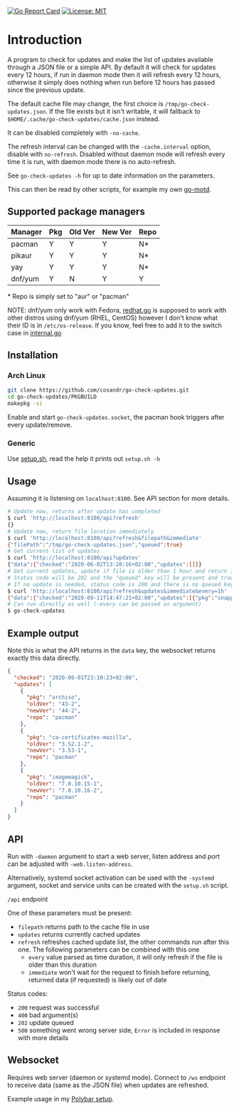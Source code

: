 [![Go Report Card](https://goreportcard.com/badge/github.com/cosandr/go-check-updates)](https://goreportcard.com/report/github.com/cosandr/go-check-updates) [![License: MIT](https://img.shields.io/badge/License-MIT-blue.svg)](https://github.com/cosandr/go-check-updates/blob/master/LICENSE)

# Introduction

A program to check for updates and make the list of updates available through a JSON file or a simple API.
By default it will check for updates every 12 hours,
if run in daemon mode then it will refresh every 12 hours,
otherwise it simply does nothing when run before 12 hours has passed since the previous update.

The default cache file may change, the first choice is `/tmp/go-check-updates.json`.
If the file exists but it isn't writable, it will fallback to `$HOME/.cache/go-check-updates/cache.json` instead.

It can be disabled completely with `-no-cache`.

The refresh interval can be changed with the `-cache.interval` option, disable with `no-refresh`.
Disabled without daemon mode will refresh every time it is run, with daemon mode there is no auto-refresh.

See `go-check-updates -h` for up to date information on the parameters.

This can then be read by other scripts, for example my own [go-motd](https://github.com/cosandr/go-motd).

## Supported package managers

Manager | Pkg | Old Ver | New Ver | Repo
--- | --- | --- | --- | ----
pacman | Y | Y | Y | N*
pikaur | Y | Y | Y | N*
yay | Y | Y | Y | N*
dnf/yum | Y | N | Y | Y

\* Repo is simply set to "aur" or "pacman"

NOTE: dnf/yum only work with Fedora, [redhat.go](./redhat.go) is supposed to work with other distros using dnf/yum (RHEL, CentOS) however I don't know what their ID is in `/etc/os-release`. If you know, feel free to add it to the switch case in [internal.go](./internal.go)

## Installation

### Arch Linux

```sh
git clone https://github.com/cosandr/go-check-updates.git
cd go-check-updates/PKGBUILD
makepkg -si
```

Enable and start `go-check-updates.socket`, the pacman hook triggers after every update/remove.

### Generic

Use [setup.sh](setup.sh), read the help it prints out `setup.sh -h`

## Usage

Assuming it is listening on `localhost:8100`.
See API section for more details.

```sh
# Update now, returns after update has completed
$ curl 'http://localhost:8100/api?refresh'
{}
# Update now, return file location immediately
$ curl 'http://localhost:8100/api?refresh&filepath&immediate'
{"filePath":"/tmp/go-check-updates.json","queued":true}
# Get current list of updates
$ curl 'http://localhost:8100/api?updates'
{"data":{"checked":"2020-06-02T13:28:16+02:00","updates":[]}}
# Get current updates, update if file is older than 1 hour and return immediately
# Status code will be 202 and the "queued" key will be present and true if an update was queued
# If no update is needed, status code is 200 and there is no queued key present
$ curl 'http://localhost:8100/api?refresh&updates&immediate&every=1h'
{"data":{"checked":"2020-09-11T14:47:21+02:00","updates":[{"pkg":"snapper","oldVer":"0.8.12-1","newVer":"0.8.13-1","repo":"pacman"}]},"queued":true}
# Can run directly as well (-every can be passed as argument)
$ go-check-updates
```

## Example output

Note this is what the API returns in the `data` key, the websocket returns exactly this data directly.
```json
{
  "checked": "2020-06-01T23:10:23+02:00",
  "updates": [
    {
      "pkg": "archiso",
      "oldVer": "43-2",
      "newVer": "44-2",
      "repo": "pacman"
    },
    {
      "pkg": "ca-certificates-mozilla",
      "oldVer": "3.52.1-2",
      "newVer": "3.53-1",
      "repo": "pacman"
    },
    {
      "pkg": "imagemagick",
      "oldVer": "7.0.10.15-1",
      "newVer": "7.0.10.16-2",
      "repo": "pacman"
    }
  ]
}
```


## API

Run with `-daemon` argument to start a web server,
listen address and port can be adjusted with `-web.listen-address`.

Alternatively, systemd socket activation can be used with the `-systemd` argument, socket and service units can be
created with the `setup.sh` script.

`/api` endpoint

One of these parameters must be present:

- `filepath` returns path to the cache file in use
- `updates` returns currently cached updates
- `refresh` refreshes cached update list, the other commands run after this one. The following parameters can
be combined with this one
  - `every` value parsed as time duration, it will only refresh if the file is older than this duration
  - `immediate` won't wait for the request to finish before returning, returned data (if requested) is likely
    out of date
    
Status codes:

- `200` request was successful
- `400` bad argument(s)
- `202` update queued
- `500` something went wrong server side, `Error` is included in response with more details

## Websocket

Requires web server (daemon or systemd mode). Connect to `/ws` endpoint to receive
data (same as the JSON file) when updates are refreshed.

Example usage in my [Polybar setup](https://github.com/cosandr/dotfiles/blob/master/dot_config/polybar/scripts/executable_go-check-updates-ws.py).
